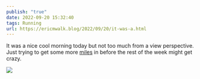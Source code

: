 ```yaml
---
publish: "true"
date: 2022-09-20 15:32:40
tags: Running
url: https://ericmwalk.blog/2022/09/20/it-was-a.html
---
```


It was a nice cool morning today but not too much from a view perspective. Just trying to get some more [miles](http://www.strava.com/activities/7840605510) in before the rest of the week might get crazy.


![](https://ericmwalk.blog/uploads/2022/059b685377.jpg)